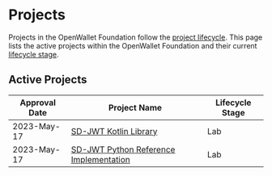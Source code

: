 [//]: # (SPDX-License-Identifier: CC-BY-4.0)

# Projects

Projects in the OpenWallet Foundation follow the [project lifecycle](./governance/project-lifecycle.md). This page lists the active projects within the OpenWallet Foundation and their current [lifecycle stage](./governance/project-lifecycle.md#stages).

## Active Projects

| Approval Date | Project Name                           | Lifecycle Stage |
| ------------- | -------------------------------------- | --------------- |
| 2023-May-17   | [SD-JWT Kotlin Library](https://github.com/openwallet-foundation-labs/sd-jwt-kotlin) | Lab |
| 2023-May-17   | [SD-JWT Python Reference Implementation](https://github.com/openwallet-foundation-labs/sd-jwt-python) | Lab |
